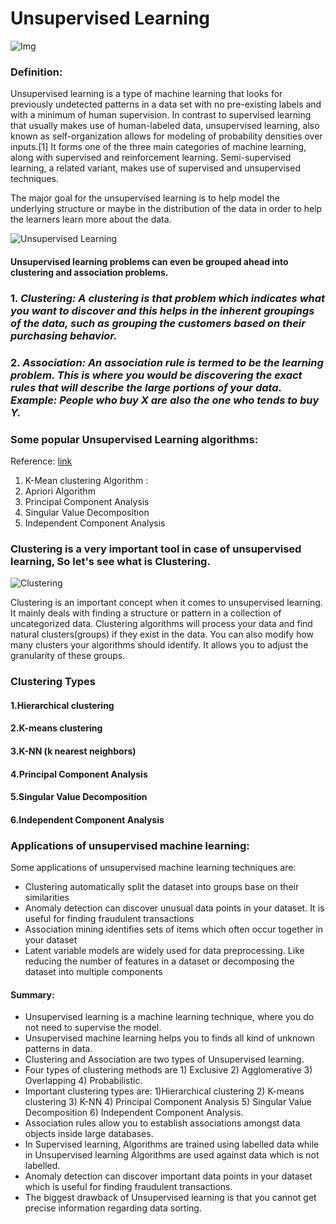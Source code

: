 # Unsupervised Learning

![Img](https://cdn.analyticsvidhya.com/wp-content/uploads/2018/05/UL.png)

### Definition:
Unsupervised learning is a type of machine learning that looks for previously undetected patterns in a data set with no pre-existing labels and with a minimum of human supervision. In contrast to supervised learning that usually makes use of human-labeled data, unsupervised learning, also known as self-organization allows for modeling of probability densities over inputs.[1] It forms one of the three main categories of machine learning, along with supervised and reinforcement learning. Semi-supervised learning, a related variant, makes use of supervised and unsupervised techniques.

The major goal for the unsupervised learning is to help model the underlying structure or maybe in the distribution of the data in order to help the learners learn more about the data.


![Unsupervised Learning](https://www.newtechdojo.com/wp-content/uploads/2018/03/How-unsupervised-machine-Learning-works.jpg)


#### Unsupervised learning problems can even be grouped ahead into clustering and association problems.

### 1. ***Clustering: A clustering is that problem which indicates what you want to discover and this helps in the inherent groupings of the data, such as grouping the customers based on their purchasing behavior.***
### 2. ***Association:  An association rule is termed to be the learning problem. This is where you would be discovering the exact rules that will describe the large portions of your data. Example: People who buy X are also the one who tends to buy Y.***


### Some popular Unsupervised Learning algorithms:
   Reference: [link](https://www.newtechdojo.com/list-machine-learning-algorithms/#K-means%20for%20clustering%20problems)
1. K-Mean clustering Algorithm : 
2. Apriori Algorithm
3. Principal Component Analysis
4. Singular Value Decomposition
5. Independent Component Analysis

### Clustering is a very important tool in case of unsupervised learning, So let's see what is Clustering.
![Clustering](https://www.guru99.com/images/1/030819_1030_Unsupervise3.png)

Clustering is an important concept when it comes to unsupervised learning. It mainly deals with finding a structure or pattern in a collection of uncategorized data. Clustering algorithms will process your data and find natural clusters(groups) if they exist in the data. You can also modify how many clusters your algorithms should identify. It allows you to adjust the granularity of these groups.


### Clustering Types
#### 1.Hierarchical clustering
#### 2.K-means clustering
#### 3.K-NN (k nearest neighbors)
#### 4.Principal Component Analysis
#### 5.Singular Value Decomposition
#### 6.Independent Component Analysis

### Applications of unsupervised machine learning:
Some applications of unsupervised machine learning techniques are:

  * Clustering automatically split the dataset into groups base on their similarities
  * Anomaly detection can discover unusual data points in your dataset. It is useful for finding fraudulent transactions
  * Association mining identifies sets of items which often occur together in your dataset
  * Latent variable models are widely used for data preprocessing. Like reducing the number of features in a dataset or decomposing the dataset into multiple components
  
#### Summary:
 * Unsupervised learning is a machine learning technique, where you do not need to supervise the model.
 * Unsupervised machine learning helps you to finds all kind of unknown patterns in data.
 * Clustering and Association are two types of Unsupervised learning.
 * Four types of clustering methods are 1) Exclusive 2) Agglomerative 3) Overlapping 4) Probabilistic.
 * Important clustering types are: 
    1)Hierarchical clustering 
    2) K-means clustering 
    3) K-NN 
    4) Principal Component Analysis 
    5) Singular Value Decomposition 
    6) Independent Component Analysis.
 * Association rules allow you to establish associations amongst data objects inside large databases.
 * In Supervised learning, Algorithms are trained using labelled data while in Unsupervised learning Algorithms are used against data which is not labelled.
 * Anomaly detection can discover important data points in your dataset which is useful for finding fraudulent transactions.
 * The biggest drawback of Unsupervised learning is that you cannot get precise information regarding data sorting.
